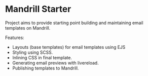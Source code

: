 # Mandrill Starter 

Project aims to provide starting point building and maintaining email templates on Mandrill.

Features:
- Layouts (base templates) for email templates using EJS
- Styling using SCSS.
- Inlining CSS in final template.
- Generating email previews with livereload.
- Publishing templates to Mandrill.